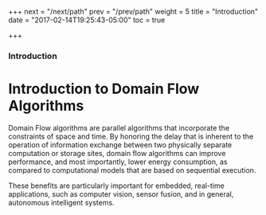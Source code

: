 +++
next = "/next/path"
prev = "/prev/path"
weight = 5
title = "Introduction"
date = "2017-02-14T19:25:43-05:00"
toc = true

+++

### Introduction

# Introduction to Domain Flow Algorithms

Domain Flow algorithms are parallel algorithms that incorporate the constraints of space and time.
By honoring the delay that is inherent to the operation of information exchange between two physically
separate computation or storage sites, domain flow algorithms can improve performance, and most
importantly, lower energy consumption, as compared to computational models that are based on sequential
execution.

These benefits are particularly important for embedded, real-time applications, such as computer vision,
sensor fusion, and in general, autonomous intelligent systems.